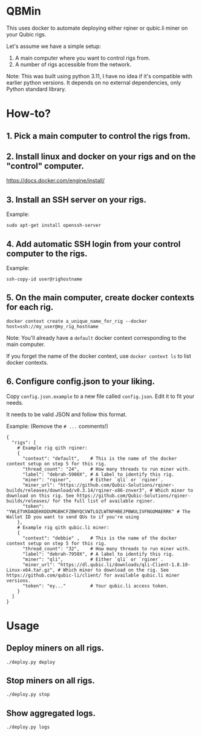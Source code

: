 # QBMin

This uses docker to automate deploying either rqiner or qubic.li miner on your Qubic rigs.

Let's assume we have a simple setup:

1. A main computer where you want to control rigs from.
2. A number of rigs accessible from the network.

Note: This was built using python 3.11, I have no idea if it's compatible with earlier python versions. It depends on no external dependencies, only Python standard library.

# How-to?

## 1. Pick a main computer to control the rigs from.

## 2. Install linux and docker on your rigs and on the "control" computer.

https://docs.docker.com/engine/install/

## 3. Install an SSH server on your rigs.

Example:

```
sudo apt-get install openssh-server
```

## 4. Add automatic SSH login from your control computer to the rigs.

Example:

```
ssh-copy-id user@righostname
```

## 5. On the main computer, create docker contexts for each rig.

```
docker context create a_unique_name_for_rig --docker host=ssh://my_user@my_rig_hostname
```

Note: You'll already have a `default` docker context corresponding to the main computer.

If you forget the name of the docker context, use `docker context ls` to list docker contexts.

## 6. Configure config.json to your liking.

Copy `config.json.example` to a new file called `config.json`. Edit it to fit your needs.

It needs to be valid JSON and follow this format.

Example: (Remove the `# ...` comments!)

```
{
  "rigs": [
    # Example rig qith rqiner:
    {
      "context": "default",    # This is the name of the docker context setup on step 5 for this rig.
      "thread_count": "24",    # How many threads to run miner with.
      "label": "debrah-5900X", # A label to identify this rig.
      "miner": "rqiner",       # Either `qli` or `rqiner`.
      "miner_url": "https://github.com/Qubic-Solutions/rqiner-builds/releases/download/v0.3.14/rqiner-x86-znver3", # Which miner to download on this rig. See https://github.com/Qubic-Solutions/rqiner-builds/releases/ for the full list of available rqiner.
      "token": "YWLETVKDAQEHXDDUMGBHCFZBWYQCVWTLOZLWTNFHBEJPBWULIVFNGOMAERRK" # The Wallet ID you want to send QUs to if you're using
    },
    # Example rig qith qubic.li miner:
    {
      "context": "debbie" ,    # This is the name of the docker context setup on step 5 for this rig.
      "thread_count": "32",    # How many threads to run miner with.
      "label": "debrah-7950X", # A label to identify this rig.
      "miner": "qli",          # Either `qli` or `rqiner`.
      "miner_url": "https://dl.qubic.li/downloads/qli-Client-1.8.10-Linux-x64.tar.gz", # Which miner to download on the rig. See https://github.com/qubic-li/client/ for available qubic.li miner versions.
      "token": "ey..."         # Your qubic.li access token.
    }
  ]
}
```

# Usage

## Deploy miners on all rigs.

```
./deploy.py deploy
```

## Stop miners on all rigs.

```
./deploy.py stop
```

## Show aggregated logs.

```
./deploy.py logs
```
